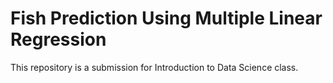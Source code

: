 # Fish Prediction Using Multiple Linear Regression
This repository is a submission for Introduction to Data Science class.
